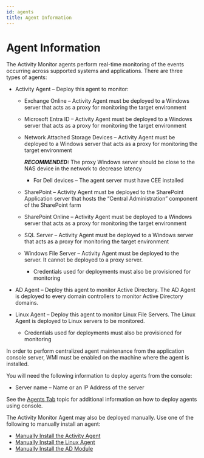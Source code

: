 ```yaml
---
id: agents
title: Agent Information
---
```


# Agent Information

The Activity Monitor agents perform real-time monitoring of the events occurring across supported systems and applications. There are three types of agents:

- Activity Agent – Deploy this agent to monitor:

  - Exchange Online – Activity Agent must be deployed to a Windows server that acts as a proxy for monitoring the target environment
  - Microsoft Entra ID – Activity Agent must be deployed to a Windows server that acts as a proxy for monitoring the target environment
  - Network Attached Storage Devices – Activity Agent must be deployed to a Windows server that acts as a proxy for monitoring the target environment

    ***RECOMMENDED:*** The proxy Windows server should be close to the NAS device in the network to decrease latency

    - For Dell devices – The agent server must have CEE installed
  - SharePoint – Activity Agent must be deployed to the SharePoint Application server that hosts the “Central Administration” component of the SharePoint farm
  - SharePoint Online – Activity Agent must be deployed to a Windows server that acts as a proxy for monitoring the target environment
  - SQL Server – Activity Agent must be deployed to a Windows server that acts as a proxy for monitoring the target environment
  - Windows File Server – Activity Agent must be deployed to the server. It cannot be deployed to a proxy server.

    - Credentials used for deployments must also be provisioned for monitoring
- AD Agent – Deploy this agent to monitor Active Directory. The AD Agent is deployed to every domain controllers to monitor Active Directory domains.
- Linux Agent – Deploy this agent to monitor Linux File Servers. The Linux Agent is deployed to Linux servers to be monitored.

  - Credentials used for deployments must also be provisioned for monitoring

In order to perform centralized agent maintenance from the application console server, WMI must be enabled on the machine where the agent is installed.

You will need the following information to deploy agents from the console:

- Server name – Name or an IP Address of the server

See the [Agents Tab](/Admin/Agents/Overview.md "Agents Tab") topic for additional information on how to deploy agents using console.

The Activity Monitor Agent may also be deployed manually. Use one of the following to manually install an agent:

- [Manually Install the Activity Agent](Agent/Manual.md "Manually Install the Activity Monitor Agent")
- [Manually Install the Linux Agent](Agent/ManualLinux.md "Manually Install the Activity Monitor Linux Agent")
- [Manually Install the AD Module](Agent/ManualAD.md "Manually Install the AD Module")